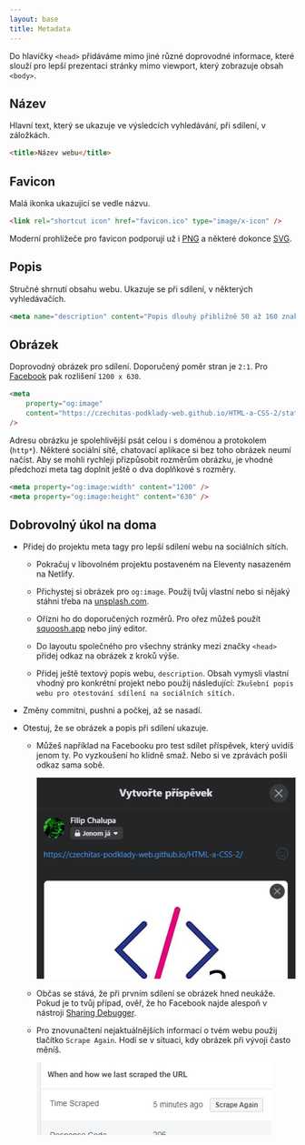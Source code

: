 ```yaml
---
layout: base
title: Metadata
---
```


Do hlavičky `<head>` přidáváme mimo jiné různé doprovodné informace, které slouží pro lepší prezentaci stránky mimo viewport, který zobrazuje obsah `<body>`.

## Název

Hlavní text, který se ukazuje ve výsledcích vyhledávání, při sdílení, v záložkách.

```html
<title>Název webu</title>
```

## Favicon

Malá ikonka ukazující se vedle názvu.

```html
<link rel="shortcut icon" href="favicon.ico" type="image/x-icon" />
```

Moderní prohlížeče pro favicon podporují už i [PNG](https://caniuse.com/link-icon-png) a některé dokonce [SVG](https://caniuse.com/link-icon-svg).

## Popis

Stručné shrnutí obsahu webu. Ukazuje se při sdílení, v některých vyhledávačích.

```html
<meta name="description" content="Popis dlouhý přibližně 50 až 160 znaků." />
```

## Obrázek

Doprovodný obrázek pro sdílení. Doporučený poměr stran je `2:1`. Pro [Facebook](https://developers.facebook.com/docs/sharing/webmasters/images/) pak rozlišení `1200 x 630`.

```html
<meta
	property="og:image"
	content="https://czechitas-podklady-web.github.io/HTML-a-CSS-2/static/og-image.jpg"
/>
```

Adresu obrázku je spolehlivější psát celou i s doménou a protokolem (`http*`). Některé sociální sítě, chatovací aplikace si bez toho obrázek neumí načíst. Aby se mohli rychleji přizpůsobit rozměrům obrázku, je vhodné předchozí meta tag doplnit ještě o dva doplňkové s rozměry.

```html
<meta property="og:image:width" content="1200" />
<meta property="og:image:height" content="630" />
```

## Dobrovolný úkol na doma

- Přidej do projektu meta tagy pro lepší sdílení webu na sociálních sítích.

  - Pokračuj v libovolném projektu postaveném na Eleventy nasazeném na Netlify.

  - Přichystej si obrázek pro `og:image`. Použij tvůj vlastní nebo si nějaký stáhni třeba na [unsplash.com](https://unsplash.com/).

  - Ořízni ho do doporučených rozměrů. Pro ořez můžeš použít [squoosh.app](https://squoosh.app/) nebo jiný editor.

  - Do layoutu společného pro všechny stránky mezi značky `<head>` přidej odkaz na obrázek z kroků výše.

  - Přidej ještě textový popis webu, `description`. Obsah vymysli vlastní vhodný pro konkrétní projekt nebo použij následující: `Zkušební popis webu pro otestování sdílení na sociálních sítích.`

- Změny commitni, pushni a počkej, až se nasadí.

- Otestuj, že se obrázek a popis při sdílení ukazuje.

  - Můžeš například na Facebooku pro test sdílet příspěvek, který uvidíš jenom ty. Po vyzkoušení ho klidně smaž. Nebo si ve zprávách pošli odkaz sama sobě.

    ![Facebook og:image](static/screenshots/facebook-og-image.png)

  - Občas se stává, že při prvním sdílení se obrázek hned neukáže. Pokud je to tvůj případ, ověř, že ho Facebook najde alespoň v nástroji [Sharing Debugger](https://developers.facebook.com/tools/debug/).

  - Pro znovunačtení nejaktuálnějších informací o tvém webu použij tlačítko `Scrape Again`. Hodí se v situaci, kdy obrázek při vývoji často měníš.

    ![Facebook scrape again](static/screenshots/facebook-scrape-again.png)
